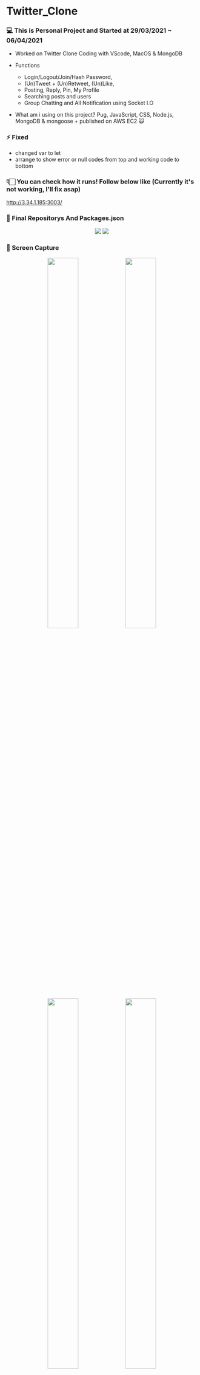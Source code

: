 # Twitter_Clone

### 💻 This is Personal Project and Started at 29/03/2021 ~ 06/04/2021
* Worked on Twitter Clone Coding with VScode, MacOS & MongoDB
* Functions 
  - Login/Logout/Join/Hash Password, 
  - (Un)Tweet + (Un)Retweet, (Un)Like, 
  - Posting, Reply, Pin, My Profile
  - Searching posts and users
  - Group Chatting and All Notification using Socket I.O
  
* What am i using on this project? 
  Pug, JavaScript, CSS, Node.js, MongoDB & mongoose + published on AWS EC2 🙀

### ⚡️ Fixed
* changed var to let
* arrange to show error or null codes from top and working code to bottom 


### 👇🏻 You can check how it runs! Follow below like (Currently it's not working, I'll fix asap)

http://3.34.1.185:3003/


### 📝 Final Repositorys And Packages.json
<p align="center">
  <img src="https://user-images.githubusercontent.com/73155839/113697476-2f125900-970e-11eb-8eda-e48280e241fc.png">
  <img src="https://user-images.githubusercontent.com/73155839/113697482-30438600-970e-11eb-849d-ed4d8ee679f6.png">
</p>



### 🌄 Screen Capture

<p align="center">
  <img src="https://user-images.githubusercontent.com/73155839/113698139-18b8cd00-970f-11eb-8d61-fe85d62adfcb.png" width="40%" height="50%">
  <img src="https://user-images.githubusercontent.com/73155839/113698144-19516380-970f-11eb-9559-1c3741b64607.png" width="40%" height="50%">
  <img src="https://user-images.githubusercontent.com/73155839/113698146-1a829080-970f-11eb-8975-2a5ce12a3710.png" width="40%" height="50%">
  <img src="https://user-images.githubusercontent.com/73155839/113698150-1b1b2700-970f-11eb-97c1-7a09316ed532.png" width="40%" height="50%">
  <img src="https://user-images.githubusercontent.com/73155839/113698153-1ce4ea80-970f-11eb-9a04-435d527228a9.png" width="40%" height="50%">
  <img src="https://user-images.githubusercontent.com/73155839/113698159-1e161780-970f-11eb-8b8e-778153abd295.png" width="40%" height="50%">
</p>


